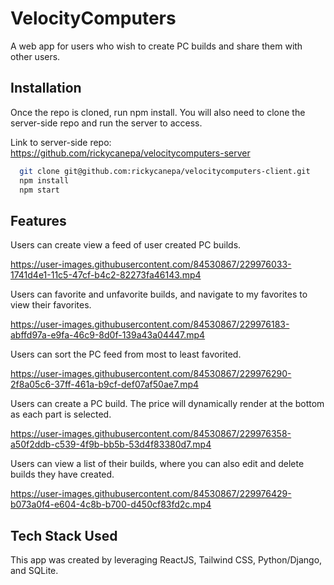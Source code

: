 
# VelocityComputers

A web app for users who wish to create PC builds and share them with other users.

## Installation

Once the repo is cloned, run npm install. You will also need to clone the server-side repo and run the server to access.

Link to server-side repo: https://github.com/rickycanepa/velocitycomputers-server

```bash
  git clone git@github.com:rickycanepa/velocitycomputers-client.git
  npm install
  npm start
```

## Features

Users can create view a feed of user created PC builds.

https://user-images.githubusercontent.com/84530867/229976033-1741d4e1-11c5-47cf-b4c2-82273fa46143.mp4

Users can favorite and unfavorite builds, and navigate to my favorites to view their favorites.

https://user-images.githubusercontent.com/84530867/229976183-abffd97a-e9fa-46c9-8d0f-139a43a04447.mp4

Users can sort the PC feed from most to least favorited.

https://user-images.githubusercontent.com/84530867/229976290-2f8a05c6-37ff-461a-b9cf-def07af50ae7.mp4

Users can create a PC build. The price will dynamically render at the bottom as each part is selected.

https://user-images.githubusercontent.com/84530867/229976358-a50f2ddb-c539-4f9b-bb5b-53d4f83380d7.mp4

Users can view a list of their builds, where you can also edit and delete builds they have created.

https://user-images.githubusercontent.com/84530867/229976429-b073a0f4-e604-4c8b-b700-d450cf83fd2c.mp4

## Tech Stack Used

This app was created by leveraging ReactJS, Tailwind CSS, Python/Django, and SQLite.
